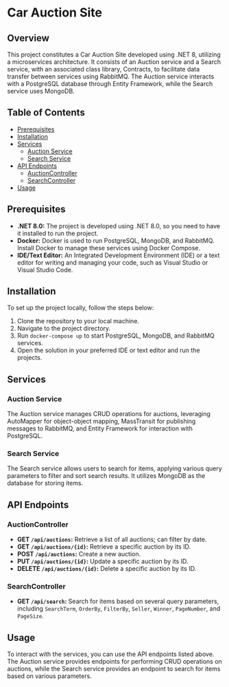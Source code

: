# Car Auction Site

## Overview
This project constitutes a Car Auction Site developed using .NET 8, utilizing a microservices architecture. It consists of an Auction service and a Search service, with an associated class library, Contracts, to facilitate data transfer between services using RabbitMQ. The Auction service interacts with a PostgreSQL database through Entity Framework, while the Search service uses MongoDB.

## Table of Contents
- [Prerequisites](#prerequisites)
- [Installation](#installation)
- [Services](#services)
  - [Auction Service](#auction-service)
  - [Search Service](#search-service)
- [API Endpoints](#api-endpoints)
  - [AuctionController](#auctioncontroller)
  - [SearchController](#searchcontroller)
- [Usage](#usage)


## Prerequisites
- **.NET 8.0:** The project is developed using .NET 8.0, so you need to have it installed to run the project.
- **Docker:** Docker is used to run PostgreSQL, MongoDB, and RabbitMQ. Install Docker to manage these services using Docker Compose.
- **IDE/Text Editor:** An Integrated Development Environment (IDE) or a text editor for writing and managing your code, such as Visual Studio or Visual Studio Code.

## Installation
To set up the project locally, follow the steps below:
1. Clone the repository to your local machine.
2. Navigate to the project directory.
3. Run `docker-compose up` to start PostgreSQL, MongoDB, and RabbitMQ services.
4. Open the solution in your preferred IDE or text editor and run the projects.

## Services

### Auction Service
The Auction service manages CRUD operations for auctions, leveraging AutoMapper for object-object mapping, MassTransit for publishing messages to RabbitMQ, and Entity Framework for interaction with PostgreSQL.

### Search Service
The Search service allows users to search for items, applying various query parameters to filter and sort search results. It utilizes MongoDB as the database for storing items.

## API Endpoints

### AuctionController
- **GET `/api/auctions`:** Retrieve a list of all auctions; can filter by date.
- **GET `/api/auctions/{id}`:** Retrieve a specific auction by its ID.
- **POST `/api/auctions`:** Create a new auction.
- **PUT `/api/auctions/{id}`:** Update a specific auction by its ID.
- **DELETE `/api/auctions/{id}`:** Delete a specific auction by its ID.

### SearchController
- **GET `/api/search`:** Search for items based on several query parameters, including `SearchTerm`, `OrderBy`, `FilterBy`, `Seller`, `Winner`, `PageNumber`, and `PageSize`.

## Usage
To interact with the services, you can use the API endpoints listed above. The Auction service provides endpoints for performing CRUD operations on auctions, while the Search service provides an endpoint to search for items based on various parameters.

